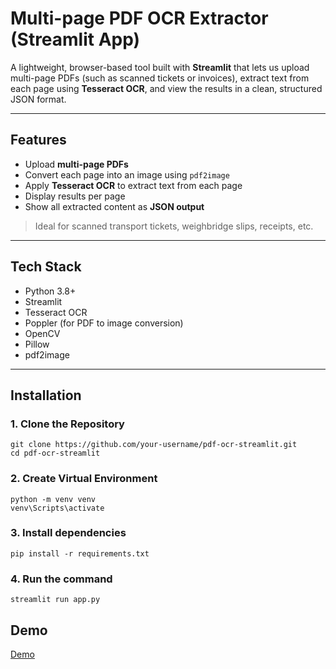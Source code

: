 # Multi-page PDF OCR Extractor (Streamlit App)

A lightweight, browser-based tool built with **Streamlit** that lets us upload multi-page PDFs (such as scanned tickets or invoices), extract text from each page using **Tesseract OCR**, and view the results in a clean, structured JSON format.

---

## Features

- Upload **multi-page PDFs**
- Convert each page into an image using `pdf2image`
- Apply **Tesseract OCR** to extract text from each page
- Display results per page
- Show all extracted content as **JSON output**

> Ideal for scanned transport tickets, weighbridge slips, receipts, etc.

---

## Tech Stack

- Python 3.8+
- Streamlit
- Tesseract OCR
- Poppler (for PDF to image conversion)
- OpenCV
- Pillow
- pdf2image

---

## Installation

### 1. Clone the Repository
    git clone https://github.com/your-username/pdf-ocr-streamlit.git
    cd pdf-ocr-streamlit

### 2. Create Virtual Environment

    python -m venv venv
    venv\Scripts\activate 

### 3. Install dependencies

    pip install -r requirements.txt

### 4. Run the command 

    streamlit run app.py

## Demo

  [Demo](./demo.gif)


  
